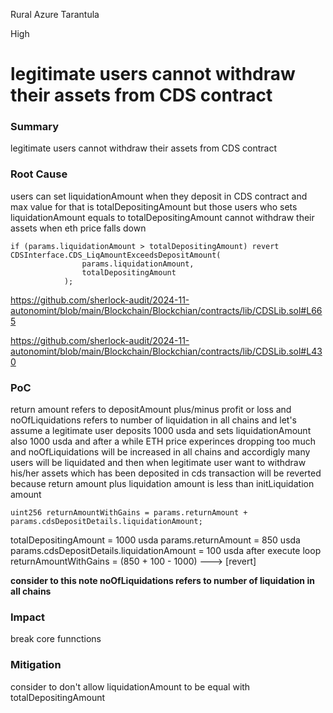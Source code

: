 Rural Azure Tarantula

High

# legitimate users cannot withdraw their assets from CDS contract

### Summary
legitimate users cannot withdraw their assets from CDS contract

### Root Cause

users can set liquidationAmount when they deposit in CDS contract and max value for that is totalDepositingAmount but those users who sets liquidationAmount equals to totalDepositingAmount cannot withdraw their assets when eth price falls down          
```solidity
if (params.liquidationAmount > totalDepositingAmount) revert CDSInterface.CDS_LiqAmountExceedsDepositAmount(
                params.liquidationAmount,
                totalDepositingAmount
            );
```
https://github.com/sherlock-audit/2024-11-autonomint/blob/main/Blockchain/Blockchian/contracts/lib/CDSLib.sol#L665

https://github.com/sherlock-audit/2024-11-autonomint/blob/main/Blockchain/Blockchian/contracts/lib/CDSLib.sol#L430
### PoC

return amount refers to depositAmount plus/minus profit or loss and noOfLiquidations refers to number of liquidation in all chains and let's assume
a legitimate user deposits 1000 usda and sets liquidationAmount also 1000 usda and after a while ETH price experinces dropping too much and
noOfLiquidations will be increased in all chains and accordigly many users will be liquidated and then when  legitimate user want to withdraw his/her assets which has been deposited in cds transaction will be reverted because return amount plus liquidation amount is less than initLiquidation amount
```solidity                 
uint256 returnAmountWithGains = params.returnAmount + params.cdsDepositDetails.liquidationAmount;
```

totalDepositingAmount = 1000 usda
params.returnAmount = 850 usda 
params.cdsDepositDetails.liquidationAmount = 100 usda after execute loop
returnAmountWithGains = (850 + 100 - 1000) ---> [revert]

**consider to this note noOfLiquidations refers to number of liquidation in all chains**

### Impact
break core funnctions

### Mitigation
consider to don't allow liquidationAmount to be equal with totalDepositingAmount
